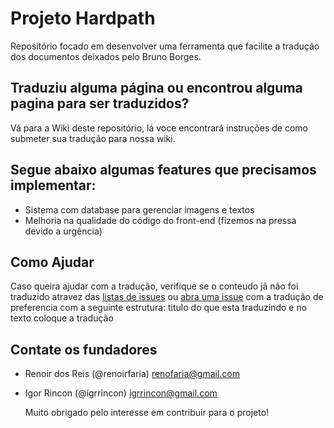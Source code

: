 # Projeto Hardpath
Repositório focado em desenvolver uma ferramenta que facilite a tradução dos documentos deixados pelo Bruno Borges.

## Traduziu alguma página ou encontrou alguma pagina para ser traduzidos?
Vá para a Wiki deste repositório, lá voce encontrará instruções de como submeter sua tradução para nossa wiki.

## Segue abaixo algumas features que precisamos implementar:

* Sistema com database para gerenciar imagens e textos
* Melhoria na qualidade do código do front-end (fizemos na pressa devido a urgência)

## Como Ajudar

Caso queira ajudar com a tradução, verifique se o conteudo jã não foi traduzido atravez das [listas de issues](https://github.com/renoirfaria/hardpath/issues) ou [abra uma issue](https://github.com/renoirfaria/hardpath/issues/new) com a tradução de preferencia com a seguinte estrutura: titulo do que esta traduzindo e no texto coloque a tradução


## Contate os fundadores
* Renoir dos Reis (@renoirfaria)
  renofaria@gmail.com
* Igor Rincon (@igrrincon)
  igrrincon@gmail.com 
  
  Muito obrigado pelo interesse em contribuir para o projeto!
